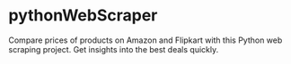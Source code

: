 # pythonWebScraper
Compare prices of products on Amazon and Flipkart with this Python web scraping project. Get insights into the best deals quickly.
